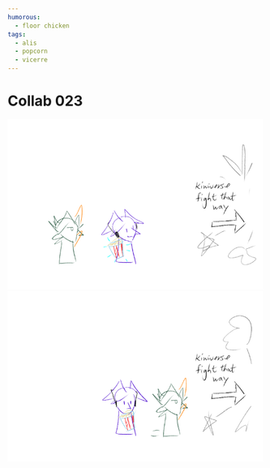 ```yaml
---
humorous:
  - floor chicken
tags:
  - alis
  - popcorn
  - vicerre
---
```


# Collab 023

<img src="assets/2025-04-03_panel-038.png">

<img src="assets/2025-04-03_panel-039.png">
